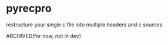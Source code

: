 # pyrecpro

restructure your single c file into multiple headers and c sources


ARCHIVED(for now, not in dev)
